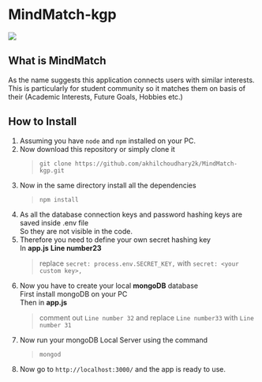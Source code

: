 # MindMatch-kgp
![](public/images/favicon.ico)


## What is MindMatch
As the name suggests this application connects users with similar interests. <br>
This is particularly for student community so it matches them on basis of their (Academic Interests, Future Goals, Hobbies etc.)

## How to Install
1. Assuming you have ```node``` and ```npm``` installed on your PC.
2. Now download this repository or simply clone it <br>
   >```git clone https://github.com/akhilchoudhary2k/MindMatch-kgp.git ```
3. Now in the same directory install all the dependencies <br>
   >```npm install```
4. As all the database connection keys and password hashing keys are saved inside .env file <br>
   So they are not visible in the code.
5. Therefore you need to define your own secret hashing key <br>
   In **app.js** **Line number23**  <br>
   >replace ```secret: process.env.SECRET_KEY,``` with ```secret: <your custom key>,```
6. Now you have to create your local **mongoDB** database <br>
   First install mongoDB on your PC <br>
   Then in **app.js** 
   >comment out ```Line number 32``` and replace ```Line number33``` with ```Line number 31```
7. Now run your mongoDB Local Server
   using the command <br>
   >```mongod```
8. Now go to ```http://localhost:3000/``` and the app is ready to use.
